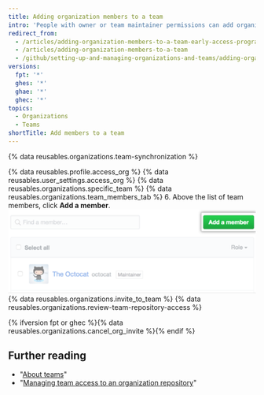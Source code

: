 ```yaml
---
title: Adding organization members to a team
intro: 'People with owner or team maintainer permissions can add organization members to teams. People with owner permissions can also {% ifversion fpt or ghec %}invite non-members to join{% else %}add non-members to{% endif %} a team and the organization.'
redirect_from:
  - /articles/adding-organization-members-to-a-team-early-access-program
  - /articles/adding-organization-members-to-a-team
  - /github/setting-up-and-managing-organizations-and-teams/adding-organization-members-to-a-team
versions:
  fpt: '*'
  ghes: '*'
  ghae: '*'
  ghec: '*'
topics:
  - Organizations
  - Teams
shortTitle: Add members to a team
---
```


{% data reusables.organizations.team-synchronization %}

{% data reusables.profile.access_org %}
{% data reusables.user_settings.access_org %}
{% data reusables.organizations.specific_team %}
{% data reusables.organizations.team_members_tab %}
6. Above the list of team members, click **Add a member**.
![Add member button](/assets/images/help/teams/add-member-button.png)
{% data reusables.organizations.invite_to_team %}
{% data reusables.organizations.review-team-repository-access %}

{% ifversion fpt or ghec %}{% data reusables.organizations.cancel_org_invite %}{% endif %}

## Further reading

- "[About teams](/articles/about-teams)"
- "[Managing team access to an organization repository](/articles/managing-team-access-to-an-organization-repository)"
